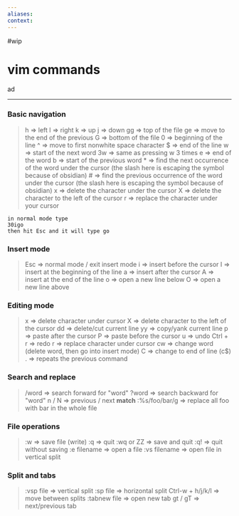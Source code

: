 ```yaml
---
aliases:
context:
---
```


#wip

# vim commands

ad

---

### Basic navigation
> h => left
> l => right
> k => up
> j => down
> gg => top of the file
> ge => move to the end of the previous 
> G => bottom of the file
> 0 => beginning of the line
> ^ => move to first nonwhite space character
> $ => end of the line
> w => start of the next word
> 3w => same as pressing w 3 times
> e => end of the word
> b => start of the previous word
> \* => find the next occurrence of the word under the cursor (the slash here is escaping the symbol because of obsidian)
> \# => find the previous occurrence of the word under the cursor (the slash here is escaping the symbol because of obsidian)
> x => delete the character under the cursor
> X => delete the character to the left of the cursor
> r => replace the character under your cursor

``` vim
in normal mode type
30igo
then hit Esc and it will type go 
```

### Insert mode

> Esc => normal mode / exit insert mode
> i => insert before the cursor
> I => insert at the beginning of the line
> a => insert after the cursor
> A => insert at the end of the line
> o => open a new line below
> O => open a new line above

### Editing mode

> x => delete character under cursor
> X => delete character to the left of the cursor
> dd => delete/cut current line
> yy => copy/yank current line
> p => paste after the cursor
> P => paste before the cursor
> u => undo
> Ctrl + r => redo
> r<char> => replace character under cursor
> cw => change word (delete word, then go into insert mode)
> C => change to end of line (c$)
> . => repeats the previous command

### Search and replace

> /word => search forward for "word"
> ?word => search backward for "word"
> n / N => previous / next **match**
> :%s/foo/bar/g => replace all foo with bar in the whole file

### File operations

> :w => save file (write)
> :q => quit
> :wq or ZZ => save and quit
> :q! => quit without saving
> :e filename => open a file
> :vs filename => open file in vertical split


### Split and tabs

> :vsp file => vertical split
> :sp file => horizontal split
> Ctrl-w + h/j/k/l => move between splits
> :tabnew file => open new tab
> gt / gT => next/previous tab
